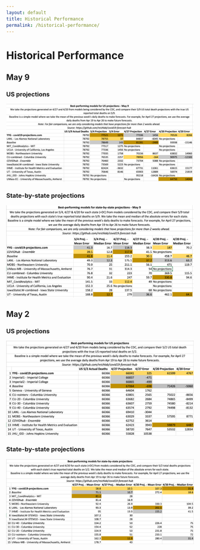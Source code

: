 ```yaml
---
layout: default
title: Historical Performance
permalink: /historical-performance/
---
```


# Historical Performance

## May 9

### US projections

![US comparison](/assets/images/2020-05-09_comparison_us.png)

### State-by-state projections

![States comparison](/assets/images/2020-05-09_comparison_states.png)

## May 2

### US projections

![US comparison](/assets/images/2020-05-02_comparison_us.png)

### State-by-state projections

![States comparison](/assets/images/2020-05-02_comparison_states.png)
